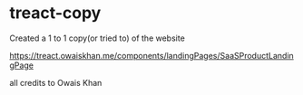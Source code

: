 # treact-copy
Created a 1 to 1 copy(or tried to) of the website 

https://treact.owaiskhan.me/components/landingPages/SaaSProductLandingPage

all credits to Owais Khan 
